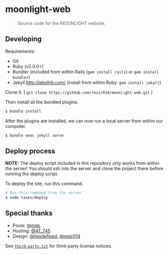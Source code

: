 moonlight-web
=============

> Source code for the MOONLIGHT website.

Developing
----------

Requirements:
* Git
* Ruby (v2.0.0+)
* Bundler
  (included from within Rails (`gem install rails`) or `gem install bundler`)
* Jekyll <http://jekyllrb.com/>
  (install from within Ruby: `gem install jekyll`)

Clone it. ( `git clone https://github.com/resir014/moonlight-web.git` )

Then install all the bundled plugins.

```bash
$ bundle install
```

After the plugins are installed, we can now run a local server from within our computer.

```bash
$ bundle exec jekyll serve
```

Deploy process
--------------

**NOTE:** The deploy script included in this repository *only* works from within the server! You should ssh into the server and clone the project there before running the deploy script.

To deploy the site, run this command.

```bash
# Run this command from the server
$ sudo tasks/deploy
```

Special thanks
--------------

* Poole: [@mdo](https://twitter.com/mdo)
* Hosting: [@AT_745](https://twitter.com/AT_745)
* Design: [@hexdefined](https://twitter.com/hexdefined), [@resir014](https://twitter.com/resir014)

See [`third-party.txt`](https://github.com/resir014/moonlight-web/blob/master/third-party.txt) for third-party license notices.
